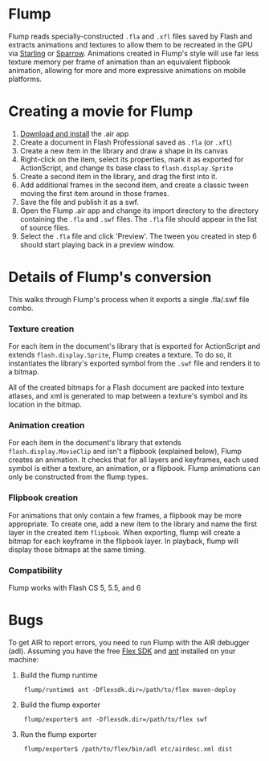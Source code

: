 # Flump

Flump reads specially-constructed `.fla` and `.xfl` files saved by Flash and extracts animations and
textures to allow them to be recreated in the GPU via [Starling](http://www.starling-framework.org/)
or [Sparrow](http://www.sparrow-framework.org/). Animations created in Flump's style will use far
less texture memory per frame of animation than an equivalent flipbook animation, allowing for more
and more expressive animations on mobile platforms.

# Creating a movie for Flump

1. [Download and install](https://github.com/downloads/threerings/flump/flump-exporter.air) the .air app
2. Create a document in Flash Professional saved as `.fla` (or `.xfl`)
3. Create a new item in the library and draw a shape in its canvas
4. Right-click on the item, select its properties, mark it as exported for ActionScript, and change
   its base class to `flash.display.Sprite`
5. Create a second item in the library, and drag the first into it.
6. Add additional frames in the second item, and create a classic tween moving the first item around
   in those frames.
7. Save the file and publish it as a swf.
8. Open the Flump .air app and change its import directory to the directory containing the `.fla` and
   `.swf` files. The `.fla` file should appear in the list of source files.
9. Select the `.fla` file and click 'Preview'. The tween you created in step 6 should start playing
   back in a preview window.

# Details of Flump's conversion

This walks through Flump's process when it exports a single .fla/.swf file combo.

### Texture creation

For each item in the document's library that is exported for ActionScript and extends
`flash.display.Sprite`, Flump creates a texture. To do so, it instantiates the library's exported
symbol from the `.swf` file and renders it to a bitmap.

All of the created bitmaps for a Flash document are packed into texture atlases, and xml is
generated to map between a texture's symbol and its location in the bitmap.

### Animation creation

For each item in the document's library that extends `flash.display.MovieClip` and isn't a flipbook (explained below), Flump creates an animation. It checks that for all layers and keyframes, each used symbol is either a texture, an animation, or a flipbook. Flump animations can only be constructed from the flump types.

### Flipbook creation

For animations that only contain a few frames, a flipbook may be more appropriate. To create one,
add a new item to the library and name the first layer in the created item `flipbook`. When
exporting, flump will create a bitmap for each keyframe in the flipbook layer. In playback, flump
will display those bitmaps at the same timing.

### Compatibility

Flump works with Flash CS 5, 5.5, and 6

# Bugs

To get AIR to report errors, you need to run Flump with the AIR debugger (adl).
Assuming you have the free [Flex SDK](http://www.adobe.com/devnet/flex/flex-sdk-download.html) and [ant](http://ant.apache.org/) installed on your machine:

1. Build the flump runtime

        flump/runtime$ ant -Dflexsdk.dir=/path/to/flex maven-deploy

2. Build the flump exporter

        flump/exporter$ ant -Dflexsdk.dir=/path/to/flex swf

3. Run the flump exporter

        flump/exporter$ /path/to/flex/bin/adl etc/airdesc.xml dist
